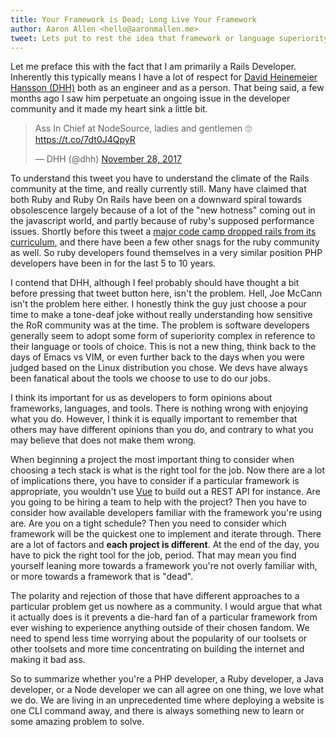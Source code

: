 ```yaml
---
title: Your Framework is Dead; Long Live Your Framework
author: Aaron Allen <hello@aaronmallen.me>
tweet: Lets put to rest the idea that framework or language superiority is a thing
---
```


Let me preface this with the fact that I am primarily a Rails Developer.  Inherently this typically means I have a lot of respect for [David Heinemeier Hansson (DHH)][1] both as an engineer and as a person.  That being said, a few months ago I saw him perpetuate an ongoing issue in the developer community and it made my heart sink a little bit.


<script async src="https://platform.twitter.com/widgets.js" charset="utf-8"></script>
<blockquote class="twitter-tweet" data-lang="en"><p lang="en" dir="ltr">Ass In Chief at NodeSource, ladies and gentlemen 🙄 <a href="https://t.co/7dt0J4QpyR">https://t.co/7dt0J4QpyR</a></p>&mdash; DHH (@dhh) <a href="https://twitter.com/dhh/status/935577543519830016?ref_src=twsrc%5Etfw">November 28, 2017</a></blockquote>


To understand this tweet you have to understand the climate of the Rails community at the time, and really currently still.  Many have claimed that both Ruby and Ruby On Rails have been on a downward spiral towards obsolescence largely because of a lot of the "new hotness" coming out in the javascript world, and partly because of ruby's supposed performance issues.  Shortly before this tweet a [major code camp dropped rails from its curriculum][2], and there have been a few other snags for the ruby community as well.  So ruby developers found themselves in a very similar position PHP developers have been in for the last 5 to 10 years.

I contend that DHH, although I feel probably should have thought a bit before pressing that tweet button here, isn't the problem.  Hell, Joe McCann isn't the problem here either.  I honestly think the guy just choose a pour time to make a tone-deaf joke without really understanding how sensitive the RoR community was at the time.  The problem is software developers generally seem to adopt some form of superiority complex in reference to their language or tools of choice.  This is not a new thing, think back to the days of Emacs vs VIM, or even further back to the days when you were judged based on the Linux distribution you chose. We devs have always been fanatical about the tools we choose to use to do our jobs.

I think its important for us as developers to form opinions about frameworks, languages, and tools.  There is nothing wrong with enjoying what you do.  However, I think it is equally important to remember that others may have different opinions than you do, and contrary to what you may believe that does not make them wrong.

When beginning a project the most important thing to consider when choosing a tech stack is what is the right tool for the job.  Now there are a lot of implications there, you have to consider if a particular framework is appropriate, you wouldn't use [Vue][3] to build out a REST API for instance.  Are you going to be hiring a team to help with the project? Then you have to consider how available developers familiar with the framework you're using are.  Are you on a tight schedule? Then you need to consider which framework will be the quickest one to implement and iterate through.  There are a lot of factors and __each project is different__.  At the end of the day, you have to pick the right tool for the job, period.  That may mean you find yourself leaning more towards a framework you're not overly familiar with, or more towards a framework that is "dead".

The polarity and rejection of those that have different approaches to a particular problem get us nowhere as a community.  I would argue that what it actually does is it prevents a die-hard fan of a particular framework from ever wishing to experience anything outside of their chosen fandom.  We need to spend less time worrying about the popularity of our toolsets or other toolsets and more time concentrating on building the internet and making it bad ass.

So to summarize whether you're a PHP developer, a Ruby developer, a Java developer, or a Node developer we can all agree on one thing, we love what we do.  We are living in an unprecedented time where deploying a website is one CLI command away, and there is always something new to learn or some amazing problem to solve.

[1]: http://david.heinemeierhansson.com
[2]: https://www.neowin.net/news/major-coding-boot-camp-drops-ruby-on-rails-and-replaces-it-with-a-java-course
[3]: https://vuejs.org/
